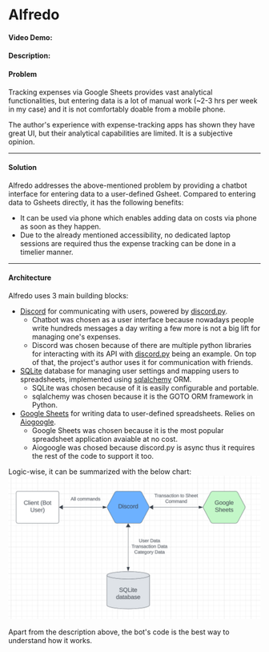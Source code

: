# Alfredo
#### Video Demo:  <URL HERE>
#### Description:

#### Problem
Tracking expenses via Google Sheets provides vast analytical functionalities, but entering data is a lot of manual work (~2-3 hrs per week in my case) and it is not comfortably doable from a mobile phone.

The author's experience with expense-tracking apps has shown they have great UI, but their analytical capabilities are limited. It is a subjective opinion.

---

#### Solution
Alfredo addresses the above-mentioned problem by providing a chatbot interface for entering data to a user-defined Gsheet. Compared to entering data to Gsheets directly, it has the following benefits:

- It can be used via phone which enables adding data on costs via phone as soon as they happen.
- Due to the already mentioned accessibility, no dedicated laptop sessions are required thus the expense tracking can be done in a timelier manner.

---

#### Architecture
Alfredo uses 3 main building blocks:
- [Discord](https://discord.com/) for communicating with users, powered by [discord.py](https://discordpy.readthedocs.io/en/stable/).
    - Chatbot was chosen as a user interface because nowadays people write hundreds messages a day writing a few more is not a big lift for managing one's expenses.
    - Discord was chosen because of there are multiple python libraries for interacting with its API with [discord.py](https://discordpy.readthedocs.io/en/stable/) being an example. On top of that, the project's author uses it for communication with friends.
- [SQLite](https://www.sqlite.org/index.html) database for managing user settings and mapping users to spreadsheets, implemented using [sqlalchemy](https://www.sqlalchemy.org/) ORM.
    - SQLite was chosen because of it is easily configurable and portable.
    - sqlalchemy was chosen because it is the GOTO ORM framework in Python.
- [Google Sheets](https://docs.google.com/spreadsheets) for writing data to user-defined spreadsheets. Relies on [Aiogoogle](https://aiogoogle.readthedocs.io/en/latest/).
    - Google Sheets was chosen because it is the most popular spreadsheet application avaiable at no cost.
    - Aiogoogle was chosed because discord.py is async thus it requires the rest of the code to support it too.

Logic-wise, it can be summarized with the below chart:<br>![Alfredo Bot Logic TLDR](https://github.com/Lifeissimple-zxc/random_stuff/blob/main/Alfredo%20TLDR.png)<br>

Apart from the description above, the bot's code is the best way to understand how it works.


